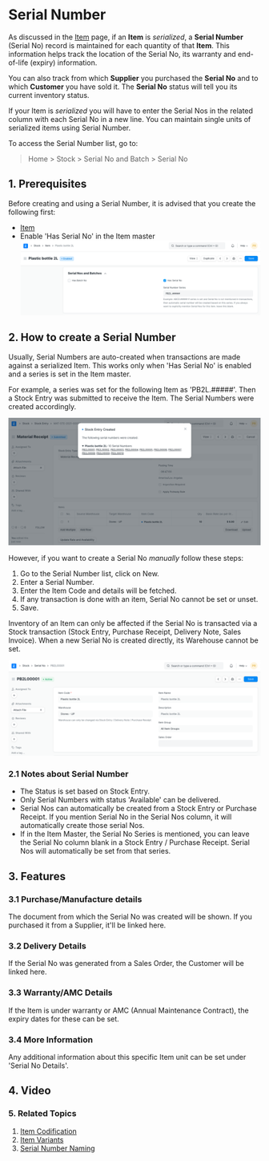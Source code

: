 
# Serial Number



As discussed in the [Item](/docs/en/stock/item) page, if an **Item** is *serialized*, a
**Serial Number** (Serial No) record is maintained for each quantity of that
**Item**. This information helps track the location of the Serial
No, its warranty and end-of-life (expiry) information.


You can also track from which **Supplier** you purchased the **Serial No** and
to which **Customer** you have sold it. The **Serial No** status will tell you
its current inventory status.


If your Item is *serialized* you will have to enter the Serial Nos in the
related column with each Serial No in a new line.
You can maintain single units of serialized items using Serial Number.


To access the Serial Number list, go to:
> Home > Stock > Serial No and Batch > Serial No


## 1. Prerequisites


Before creating and using a Serial Number, it is advised that you create the following first:


* [Item](/docs/en/stock/item)
* Enable 'Has Serial No' in the Item master
![Serial No Enabled](/files/serial-no-enabled.png)


## 2. How to create a Serial Number


Usually, Serial Numbers are auto-created when transactions are made against a serialized Item. This works only when 'Has Serial No' is enabled and a series is set in the Item master.


For example, a series was set for the following Item as 'PB2L.#####'. Then a Stock Entry was submitted to receive the Item. The Serial Numbers were created accordingly.


![Serial No Created](/files/serial-no-created.png)


However, if you want to create a Serial No *manually* follow these steps:


1. Go to the Serial Number list, click on New.
2. Enter a Serial Number.
3. Enter the Item Code and details will be fetched.
4. If any transaction is done with an item, Serial No cannot be set or unset.
5. Save.


Inventory of an Item can only be affected if the Serial No is transacted via a
Stock transaction (Stock Entry, Purchase Receipt, Delivery Note, Sales
Invoice). When a new Serial No is created directly, its Warehouse cannot be
set.


![Serial Number](/files/serial-no.png)


### 2.1 Notes about Serial Number


* The Status is set based on Stock Entry.
* Only Serial Numbers with status 'Available' can be delivered.
* Serial Nos can automatically be created from a Stock Entry or Purchase Receipt. If you mention Serial No in the Serial Nos column, it will automatically create those serial Nos.
* If in the Item Master, the Serial No Series is mentioned, you can leave the Serial No column blank in a Stock Entry / Purchase Receipt. Serial Nos will automatically be set from that series.


## 3. Features


### 3.1 Purchase/Manufacture details


The document from which the Serial No was created will be shown. If you purchased it from a Supplier, it'll be linked here.


### 3.2 Delivery Details


If the Serial No was generated from a Sales Order, the Customer will be linked here.


### 3.3 Warranty/AMC Details


If the Item is under warranty or AMC (Annual Maintenance Contract), the expiry dates for these can be set.


### 3.4 More Information


Any additional information about this specific Item unit can be set under 'Serial No Details'.


## 4. Video






### 5. Related Topics


1. [Item Codification](/docs/en/stock/articles/item-codification)
2. [Item Variants](/docs/en/stock/item-variants)
3. [Serial Number Naming](/docs/en/stock/articles/serial-no-naming)




